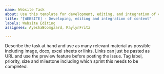 ```yaml
---
name: Website Task
about: Use this template for development, editing, and integration of content
title: "[WEBSITE] - Developing, editing and integration of content"
labels: Website Editing
assignees: AyeshaBoomgaard, KaylynFritz

---
```


Describe the task at hand and use as many relevant material as possible including image, docx, excel sheets or links. Links can just be pasted as URL and use the preview feature before posting the issue. Tag label, priority, size and milestone including which sprint this needs to be completed.

